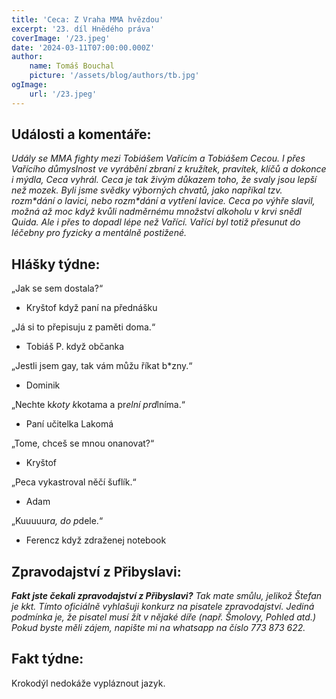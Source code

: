 ```yaml
---
title: 'Ceca: Z Vraha MMA hvězdou'
excerpt: '23. díl Hnědého práva'
coverImage: '/23.jpeg'
date: '2024-03-11T07:00:00.000Z'
author:
    name: Tomáš Bouchal
    picture: '/assets/blog/authors/tb.jpg'
ogImage:
    url: '/23.jpeg'
---
```

## **Události a komentáře:**

*Udály se MMA fighty mezi Tobiášem Vařícím a Tobiášem Cecou. I přes
Vařícího důmyslnost ve vyrábění zbraní z kružítek, pravítek, klíčů a dokonce i
mýdla, Ceca vyhrál. Ceca je tak živým důkazem toho, že svaly jsou lepší než
mozek. Byli jsme svědky výborných chvatů, jako napříkal tzv. rozm\*dání o
lavici, nebo rozm\*dání a vytření lavice. Ceca po výhře slavil, možná až moc
když kvůli nadměrnému množství alkoholu v krvi snědl Quida. Ale i přes to
dopadl lépe než Vařící. Vařící byl totiž přesunut do léčebny pro fyzicky a
mentálně postižené.*

## **Hlášky týdne:**

„Jak se sem dostala?“

- Kryštof když paní na přednášku

„Já si to přepisuju z paměti doma.“

- Tobiáš P. když občanka

„Jestli jsem gay, tak vám můžu říkat b*zny.“

- Dominik

„Nechte k*koty k*kotama a pr*elní prd*lníma.“

- Paní učitelka Lakomá

„Tome, chceš se mnou onanovat?“

- Kryštof

„Peca vykastroval něčí šuflík.“

- Adam

„Kuuuuur*a, do p*dele.“

- Ferencz když zdraženej notebook


## **Zpravodajství z Přibyslavi:**

***Fakt jste čekali zpravodajství z Přibyslavi?*** *Tak mate smůlu, jelikož Štefan je
kkt. Tímto oficiálně vyhlašuji konkurz na pisatele zpravodajství. Jediná
podmínka je, že pisatel musí žít v nějaké díře (např. Šmolovy, Pohled atd.)
Pokud byste měli zájem, napište mi na whatsapp na číslo 773 873 622.*

## **Fakt týdne:**

Krokodýl nedokáže vypláznout jazyk.
